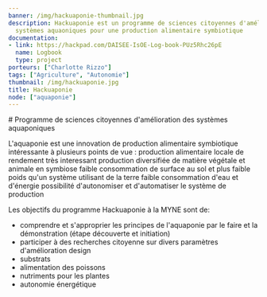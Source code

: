 ```yaml
---
banner: /img/hackuaponie-thumbnail.jpg
description: Hackuaponie est un programme de sciences citoyennes d'amélioration des
  systèmes aquaoniques pour une production alimentaire symbiotique
documentation:
- link: https://hackpad.com/DAISEE-IsOE-Log-book-PUz5Rhc26pE
  name: Logbook
  type: project
porteurs: ["Charlotte Rizzo"]
tags: ["Agriculture", "Autonomie"]
thumbnail: /img/hackuaponie.jpg
title: Hackuaponie
node: ["aquaponie"]
---
```


# Programme de sciences citoyennes d'amélioration des systèmes aquaponiques

L'aquaponie est une innovation de production alimentaire symbiotique intéressante à plusieurs points de vue :
production alimentaire locale de rendement très interessant
production diversifiée de matière végétale et animale en symbiose
faible consommation de surface au sol et plus faible poids qu'un système utilisant de la terre
faible consommation d'eau et d'énergie
possibilité d'autonomiser et d'automatiser le système de production

Les objectifs du programme Hackuaponie à la MYNE sont de:
- comprendre et s'approprier les principes de l'aquaponie par le faire et la démonstration (étape découverte et initiation)
- participer à des recherches citoyenne sur divers paramètres d'amélioration
design
- substrats
- alimentation des poissons
- nutriments pour les plantes
- autonomie énergétique
